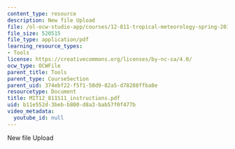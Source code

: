 ```yaml
---
content_type: resource
description: New file Upload
file: /ol-ocw-studio-app/courses/12-811-tropical-meteorology-spring-2011/b11e552d3bebb800d8a3bab57f0f477b_MIT12_811S11_instructions.pdf
file_size: 520515
file_type: application/pdf
learning_resource_types:
- Tools
license: https://creativecommons.org/licenses/by-nc-sa/4.0/
ocw_type: OCWFile
parent_title: Tools
parent_type: CourseSection
parent_uid: 374ebf22-f5f1-50d9-82a5-d78288ffba8e
resourcetype: Document
title: MIT12_811S11_instructions.pdf
uid: b11e552d-3beb-b800-d8a3-bab57f0f477b
video_metadata:
  youtube_id: null
---
```

New file Upload